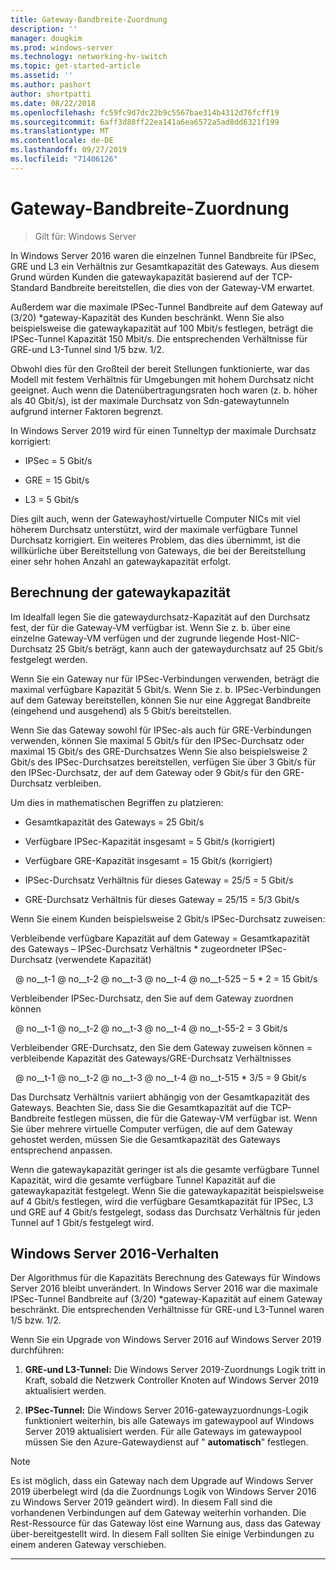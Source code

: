 ```yaml
---
title: Gateway-Bandbreite-Zuordnung
description: ''
manager: dougkim
ms.prod: windows-server
ms.technology: networking-hv-switch
ms.topic: get-started-article
ms.assetid: ''
ms.author: pashort
author: shortpatti
ms.date: 08/22/2018
ms.openlocfilehash: fc59fc9d7dc22b9c5567bae314b4312d76fcff19
ms.sourcegitcommit: 6aff3d88ff22ea141a6ea6572a5ad8dd6321f199
ms.translationtype: MT
ms.contentlocale: de-DE
ms.lasthandoff: 09/27/2019
ms.locfileid: "71406126"
---
```

# <a name="gateway-bandwidth-allocation"></a>Gateway-Bandbreite-Zuordnung

>Gilt für: Windows Server

In Windows Server 2016 waren die einzelnen Tunnel Bandbreite für IPSec, GRE und L3 ein Verhältnis zur Gesamtkapazität des Gateways. Aus diesem Grund würden Kunden die gatewaykapazität basierend auf der TCP-Standard Bandbreite bereitstellen, die dies von der Gateway-VM erwartet.

Außerdem war die maximale IPSec-Tunnel Bandbreite auf dem Gateway auf (3/20) \*gateway-Kapazität des Kunden beschränkt. Wenn Sie also beispielsweise die gatewaykapazität auf 100 Mbit/s festlegen, beträgt die IPSec-Tunnel Kapazität 150 Mbit/s. Die entsprechenden Verhältnisse für GRE-und L3-Tunnel sind 1/5 bzw. 1/2.

Obwohl dies für den Großteil der bereit Stellungen funktionierte, war das Modell mit festem Verhältnis für Umgebungen mit hohem Durchsatz nicht geeignet. Auch wenn die Datenübertragungsraten hoch waren (z. b. höher als 40 Gbit/s), ist der maximale Durchsatz von Sdn-gatewaytunneln aufgrund interner Faktoren begrenzt.

In Windows Server 2019 wird für einen Tunneltyp der maximale Durchsatz korrigiert:

-   IPSec = 5 Gbit/s

-   GRE = 15 Gbit/s

-   L3 = 5 Gbit/s

Dies gilt auch, wenn der Gatewayhost/virtuelle Computer NICs mit viel höherem Durchsatz unterstützt, wird der maximale verfügbare Tunnel Durchsatz korrigiert. Ein weiteres Problem, das dies übernimmt, ist die willkürliche über Bereitstellung von Gateways, die bei der Bereitstellung einer sehr hohen Anzahl an gatewaykapazität erfolgt.

## <a name="gateway-capacity-calculation"></a>Berechnung der gatewaykapazität

Im Idealfall legen Sie die gatewaydurchsatz-Kapazität auf den Durchsatz fest, der für die Gateway-VM verfügbar ist. Wenn Sie z. b. über eine einzelne Gateway-VM verfügen und der zugrunde liegende Host-NIC-Durchsatz 25 Gbit/s beträgt, kann auch der gatewaydurchsatz auf 25 Gbit/s festgelegt werden.

Wenn Sie ein Gateway nur für IPSec-Verbindungen verwenden, beträgt die maximal verfügbare Kapazität 5 Gbit/s. Wenn Sie z. b. IPSec-Verbindungen auf dem Gateway bereitstellen, können Sie nur eine Aggregat Bandbreite (eingehend und ausgehend) als 5 Gbit/s bereitstellen.

Wenn Sie das Gateway sowohl für IPSec-als auch für GRE-Verbindungen verwenden, können Sie maximal 5 Gbit/s für den IPSec-Durchsatz oder maximal 15 Gbit/s des GRE-Durchsatzes Wenn Sie also beispielsweise 2 Gbit/s des IPSec-Durchsatzes bereitstellen, verfügen Sie über 3 Gbit/s für den IPSec-Durchsatz, der auf dem Gateway oder 9 Gbit/s für den GRE-Durchsatz verbleiben.

Um dies in mathematischen Begriffen zu platzieren:

- Gesamtkapazität des Gateways = 25 Gbit/s

- Verfügbare IPSec-Kapazität insgesamt = 5 Gbit/s (korrigiert)

- Verfügbare GRE-Kapazität insgesamt = 15 Gbit/s (korrigiert)

- IPSec-Durchsatz Verhältnis für dieses Gateway = 25/5 = 5 Gbit/s

- GRE-Durchsatz Verhältnis für dieses Gateway = 25/15 = 5/3 Gbit/s

Wenn Sie einem Kunden beispielsweise 2 Gbit/s IPSec-Durchsatz zuweisen:

Verbleibende verfügbare Kapazität auf dem Gateway = Gesamtkapazität des Gateways – IPSec-Durchsatz Verhältnis * zugeordneter IPSec-Durchsatz (verwendete Kapazität)

&nbsp; @ no__t-1 @ no__t-2 @ no__t-3 @ no__t-4 @ no__t-525 – 5 * 2 = 15 Gbit/s

Verbleibender IPSec-Durchsatz, den Sie auf dem Gateway zuordnen können 

&nbsp; @ no__t-1 @ no__t-2 @ no__t-3 @ no__t-4 @ no__t-55-2 = 3 Gbit/s

Verbleibender GRE-Durchsatz, den Sie dem Gateway zuweisen können = verbleibende Kapazität des Gateways/GRE-Durchsatz Verhältnisses 

&nbsp; @ no__t-1 @ no__t-2 @ no__t-3 @ no__t-4 @ no__t-515 * 3/5 = 9 Gbit/s

Das Durchsatz Verhältnis variiert abhängig von der Gesamtkapazität des Gateways. Beachten Sie, dass Sie die Gesamtkapazität auf die TCP-Bandbreite festlegen müssen, die für die Gateway-VM verfügbar ist. Wenn Sie über mehrere virtuelle Computer verfügen, die auf dem Gateway gehostet werden, müssen Sie die Gesamtkapazität des Gateways entsprechend anpassen.

Wenn die gatewaykapazität geringer ist als die gesamte verfügbare Tunnel Kapazität, wird die gesamte verfügbare Tunnel Kapazität auf die gatewaykapazität festgelegt. Wenn Sie die gatewaykapazität beispielsweise auf 4 Gbit/s festlegen, wird die verfügbare Gesamtkapazität für IPSec, L3 und GRE auf 4 Gbit/s festgelegt, sodass das Durchsatz Verhältnis für jeden Tunnel auf 1 Gbit/s festgelegt wird.

## <a name="windows-server-2016-behavior"></a>Windows Server 2016-Verhalten

Der Algorithmus für die Kapazitäts Berechnung des Gateways für Windows Server 2016 bleibt unverändert. In Windows Server 2016 war die maximale IPSec-Tunnel Bandbreite auf (3/20) \*gateway-Kapazität auf einem Gateway beschränkt. Die entsprechenden Verhältnisse für GRE-und L3-Tunnel waren 1/5 bzw. 1/2.

Wenn Sie ein Upgrade von Windows Server 2016 auf Windows Server 2019 durchführen:

1.  **GRE-und L3-Tunnel:** Die Windows Server 2019-Zuordnungs Logik tritt in Kraft, sobald die Netzwerk Controller Knoten auf Windows Server 2019 aktualisiert werden.

2.  **IPSec-Tunnel:** Die Windows Server 2016-gatewayzuordnungs-Logik funktioniert weiterhin, bis alle Gateways im gatewaypool auf Windows Server 2019 aktualisiert werden. Für alle Gateways im gatewaypool müssen Sie den Azure-Gatewaydienst auf " **automatisch**" festlegen.

>[!NOTE]
>Es ist möglich, dass ein Gateway nach dem Upgrade auf Windows Server 2019 überbelegt wird (da die Zuordnungs Logik von Windows Server 2016 zu Windows Server 2019 geändert wird). In diesem Fall sind die vorhandenen Verbindungen auf dem Gateway weiterhin vorhanden. Die Rest-Ressource für das Gateway löst eine Warnung aus, dass das Gateway über-bereitgestellt wird. In diesem Fall sollten Sie einige Verbindungen zu einem anderen Gateway verschieben.

---